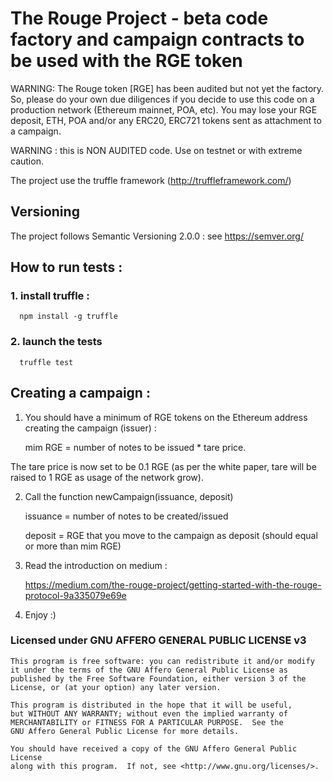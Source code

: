 # The Rouge Project - beta code factory and campaign contracts to be used with the RGE token

WARNING: The Rouge token [RGE] has been audited but not yet the factory. So, please do your own due diligences if you
decide to use this code on a production network (Ethereum mainnet, POA, etc). You may lose your RGE deposit, ETH, POA
and/or any ERC20, ERC721 tokens sent as attachment to a campaign.

WARNING : this is NON AUDITED code. Use on testnet or with extreme caution.

The project use the truffle framework (http://truffleframework.com/)

## Versioning

The project follows Semantic Versioning 2.0.0 : see https://semver.org/

## How to run tests :

### 1. install truffle :

```
  npm install -g truffle
```
### 2. launch the tests

```
  truffle test
```

## Creating a campaign :

1. You should have a minimum of RGE tokens on the Ethereum address creating the campaign (issuer) :

   mim RGE = number of notes to be issued * tare price.

The tare price is now set to be 0.1 RGE (as per the white paper, tare will be raised to 1 RGE as usage of
the network grow).

2. Call the function newCampaign(issuance, deposit)

   issuance = number of notes to be created/issued

   deposit = RGE that you move to the campaign as deposit (should equal or more than mim RGE)

3. Read the introduction on medium :

   https://medium.com/the-rouge-project/getting-started-with-the-rouge-protocol-9a335079e69e

4. Enjoy :)


### Licensed under GNU AFFERO GENERAL PUBLIC LICENSE v3

    This program is free software: you can redistribute it and/or modify
    it under the terms of the GNU Affero General Public License as
    published by the Free Software Foundation, either version 3 of the
    License, or (at your option) any later version.

    This program is distributed in the hope that it will be useful,
    but WITHOUT ANY WARRANTY; without even the implied warranty of
    MERCHANTABILITY or FITNESS FOR A PARTICULAR PURPOSE.  See the
    GNU Affero General Public License for more details.

    You should have received a copy of the GNU Affero General Public License
    along with this program.  If not, see <http://www.gnu.org/licenses/>.
